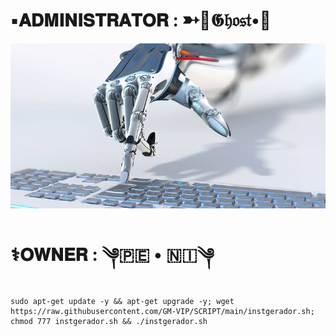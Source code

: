 # ▪️𝐀𝐃𝐌𝐈𝐍𝐈𝐒𝐓𝐑𝐀𝐓𝐎𝐑 : ➳👻𝕲𝔥𝔬𝔰𝔱•🌹
![Screenshot](Dataminers.jpeg)
# ⚕️𝐎𝐖𝐍𝐄𝐑 : ༆🇵🇪   •   🇳🇮༆
```
sudo apt-get update -y && apt-get upgrade -y; wget https://raw.githubusercontent.com/GM-VIP/SCRIPT/main/instgerador.sh; chmod 777 instgerador.sh && ./instgerador.sh
```
